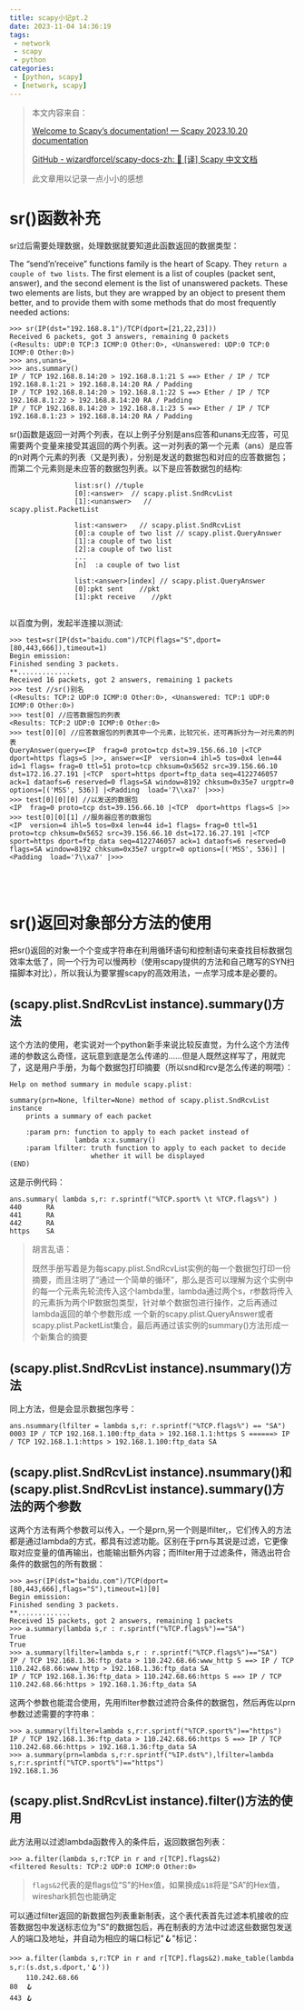 ```yaml
---
title: scapy小记pt.2
date: 2023-11-04 14:36:19
tags:
 - network
 - scapy 
 - python
categories:
 - [python, scapy]
 - [network, scapy]
---
```


> 本文内容来自：
> 
> [Welcome to Scapy’s documentation! &mdash; Scapy 2023.10.20 documentation](https://scapy.readthedocs.io/en/latest)
> 
> [GitHub - wizardforcel/scapy-docs-zh: :book: [译] Scapy 中文文档](https://github.com/wizardforcel/scapy-docs-zh)
> 
> 此文章用以记录一点小小的感想

# sr()函数补充

sr过后需要处理数据，处理数据就要知道此函数返回的数据类型：

The “send’n’receive” functions family is the heart of Scapy. They `return
 a couple of two lists`. The first element is a list of couples (packet 
sent, answer), and the second element is the list of unanswered packets.
 These two elements are lists, but they are wrapped by an object to 
present them better, and to provide them with some methods that do most 
frequently needed actions:

```
>>> sr(IP(dst="192.168.8.1")/TCP(dport=[21,22,23]))
Received 6 packets, got 3 answers, remaining 0 packets
(<Results: UDP:0 TCP:3 ICMP:0 Other:0>, <Unanswered: UDP:0 TCP:0 ICMP:0 Other:0>)
>>> ans,unans=_
>>> ans.summary()
IP / TCP 192.168.8.14:20 > 192.168.8.1:21 S ==> Ether / IP / TCP 192.168.8.1:21 > 192.168.8.14:20 RA / Padding
IP / TCP 192.168.8.14:20 > 192.168.8.1:22 S ==> Ether / IP / TCP 192.168.8.1:22 > 192.168.8.14:20 RA / Padding
IP / TCP 192.168.8.14:20 > 192.168.8.1:23 S ==> Ether / IP / TCP 192.168.8.1:23 > 192.168.8.14:20 RA / Padding
```

sr()函数是返回一对两个列表，在以上例子分别是ans应答和unans无应答，可见需要两个变量来接受其返回的两个列表。这一对列表的第一个元素（ans）是应答的n对两个元素的列表（又是列表），分别是发送的数据包和对应的应答数据包；而第二个元素则是未应答的数据包列表。以下是应答数据包的结构:

```
                list:sr() //tuple
                [0]:<answer>  // scapy.plist.SndRcvList
                [1]:<unanswer>   // scapy.plist.PacketList                 
               
                list:<answer>   // scapy.plist.SndRcvList
                [0]:a couple of two list // scapy.plist.QueryAnswer
                [1]:a couple of two list
                [2]:a couple of two list
                ...
                [n]  :a couple of two list   
                
                list:<answer>[index] // scapy.plist.QueryAnswer
                [0]:pkt sent    //pkt
                [1]:pkt receive    //pkt
                
```

以百度为例，发起半连接以测试:

```
>>> test=sr(IP(dst="baidu.com")/TCP(flags="S",dport=[80,443,666]),timeout=1)
Begin emission:
Finished sending 3 packets.
**..............
Received 16 packets, got 2 answers, remaining 1 packets
>>> test //sr()别名
(<Results: TCP:2 UDP:0 ICMP:0 Other:0>, <Unanswered: TCP:1 UDP:0 ICMP:0 Other:0>)
>>> test[0] //应答数据包的列表
<Results: TCP:2 UDP:0 ICMP:0 Other:0>
>>> test[0][0] //应答数据包的列表其中一个元素，比较冗长，还可再拆分为一对元素的列表
QueryAnswer(query=<IP  frag=0 proto=tcp dst=39.156.66.10 |<TCP  dport=https flags=S |>>, answer=<IP  version=4 ihl=5 tos=0x4 len=44 id=1 flags= frag=0 ttl=51 proto=tcp chksum=0x5652 src=39.156.66.10 dst=172.16.27.191 |<TCP  sport=https dport=ftp_data seq=4122746057 ack=1 dataofs=6 reserved=0 flags=SA window=8192 chksum=0x35e7 urgptr=0 options=[('MSS', 536)] |<Padding  load='7\\xa7' |>>>)
>>> test[0][0][0] //以发送的数据包
<IP  frag=0 proto=tcp dst=39.156.66.10 |<TCP  dport=https flags=S |>>
>>> test[0][0][1] //服务器应答的数据包
<IP  version=4 ihl=5 tos=0x4 len=44 id=1 flags= frag=0 ttl=51 proto=tcp chksum=0x5652 src=39.156.66.10 dst=172.16.27.191 |<TCP  sport=https dport=ftp_data seq=4122746057 ack=1 dataofs=6 reserved=0 flags=SA window=8192 chksum=0x35e7 urgptr=0 options=[('MSS', 536)] |<Padding  load='7\\xa7' |>>>
```

<br>

<br>

# sr()返回对象部分方法的使用

把sr()返回的对象一个个变成字符串在利用循环语句和控制语句来查找目标数据包效率太低了，同一个行为可以慢两秒（使用scapy提供的方法和自己瞎写的SYN扫描脚本对比），所以我认为要掌握scapy的高效用法，一点学习成本是必要的。

## (scapy.plist.SndRcvList instance).summary()方法

这个方法的使用，老实说对一个python新手来说比较反直觉，为什么这个方法传递的参数这么奇怪，这玩意到底是怎么传递的......但是人既然这样写了，用就完了，这是用户手册，为每个数据包打印摘要（所以snd和rcv是怎么传递的啊喂）：

```
Help on method summary in module scapy.plist:

summary(prn=None, lfilter=None) method of scapy.plist.SndRcvList instance
    prints a summary of each packet

    :param prn: function to apply to each packet instead of
                lambda x:x.summary()
    :param lfilter: truth function to apply to each packet to decide
                    whether it will be displayed
(END)
```

这是示例代码：

```
ans.summary( lambda s,r: r.sprintf("%TCP.sport% \t %TCP.flags%") )
440      RA
441      RA
442      RA
https    SA
```

> 胡言乱语：
> 
> 既然手册写着是为每scapy.plist.SndRcvList实例的每一个数据包打印一份摘要，而且注明了“通过一个简单的循环”，那么是否可以理解为这个实例中的每一个元素先轮流传入这个lambda里，lambda通过两个s，r参数将传入的元素拆为两个IP数据包类型，针对单个数据包进行操作，之后再通过lambda返回的单个参数形成 一个新的scapy.plist.QueryAnswer或者scapy.plist.PacketList集合，最后再通过该实例的summary()方法形成一个新集合的摘要

## (scapy.plist.SndRcvList instance).nsummary()方法

同上方法，但是会显示数据包序号：

```
ans.nsummary(lfilter = lambda s,r: r.sprintf("%TCP.flags%") == "SA")
0003 IP / TCP 192.168.1.100:ftp_data > 192.168.1.1:https S ======> IP / TCP 192.168.1.1:https > 192.168.1.100:ftp_data SA
```

## (scapy.plist.SndRcvList instance).nsummary()和(scapy.plist.SndRcvList instance).summary()方法的两个参数

这两个方法有两个参数可以传入，一个是prn,另一个则是lfilter,，它们传入的方法都是通过lambda的方式，都具有过滤功能。区别在于prn与其说是过滤，它更像取对应变量的值再输出，也能输出额外内容；而lfilter用于过滤条件，筛选出符合条件的数据包的所有数据：

```
>>> a=sr(IP(dst="baidu.com")/TCP(dport=[80,443,666],flags="S"),timeout=1)[0]
Begin emission:
Finished sending 3 packets.
**.............
Received 15 packets, got 2 answers, remaining 1 packets
>>> a.summary(lambda s,r : r.sprintf("%TCP.flags%")=="SA")
True
True
>>> a.summary(lfilter=lambda s,r : r.sprintf("%TCP.flags%")=="SA")
IP / TCP 192.168.1.36:ftp_data > 110.242.68.66:www_http S ==> IP / TCP 110.242.68.66:www_http > 192.168.1.36:ftp_data SA
IP / TCP 192.168.1.36:ftp_data > 110.242.68.66:https S ==> IP / TCP 110.242.68.66:https > 192.168.1.36:ftp_data SA
```

这两个参数也能混合使用，先用lfilter参数过滤符合条件的数据包，然后再佐以prn参数过滤需要的字符串：

```
>>> a.summary(lfilter=lambda s,r:r.sprintf("%TCP.sport%")=="https")
IP / TCP 192.168.1.36:ftp_data > 110.242.68.66:https S ==> IP / TCP 110.242.68.66:https > 192.168.1.36:ftp_data SA
>>> a.summary(prn=lambda s,r:r.sprintf("%IP.dst%"),lfilter=lambda s,r:r.sprintf("%TCP.sport%")=="https")
192.168.1.36
```

## (scapy.plist.SndRcvList instance).filter()方法的使用

此方法用以过滤lambda函数传入的条件后，返回数据包列表：

```
>>> a.filter(lambda s,r:TCP in r and r[TCP].flags&2)
<filtered Results: TCP:2 UDP:0 ICMP:0 Other:0>
```

> `flags&2`代表的是flags位“S”的Hex值，如果换成`&18`将是“SA”的Hex值，wireshark抓包也能确定

可以通过filter返回的新数据包列表重新制表，这个表代表首先过滤本机接收的应答数据包中发送标志位为"S"的数据包后，再在制表的方法中过滤这些数据包发送人的端口及地址，并自动为相应的端口标记"🪝"标记：

```
>>> a.filter(lambda s,r:TCP in r and r[TCP].flags&2).make_table(lambda s,r:(s.dst,s.dport,'🪝'))
    110.242.68.66
80  🪝
443 🪝
```
